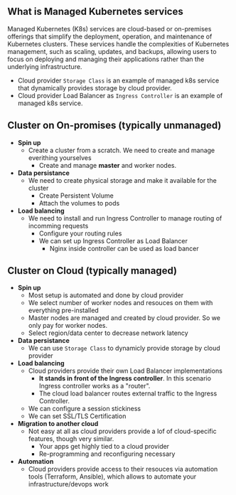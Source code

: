 ## What is Managed Kubernetes services

Managed Kubernetes (K8s) services are cloud-based or on-premises offerings that simplify the deployment, operation, and maintenance of Kubernetes clusters. These services handle the complexities of Kubernetes management, such as scaling, updates, and backups, allowing users to focus on deploying and managing their applications rather than the underlying infrastructure.

- Cloud provider `Storage Class` is an example of managed k8s service that dynamically provides storage by cloud provider.
- Cloud provider Load Balancer as `Ingress Controller` is an example of managed k8s service.

## Cluster on On-promises (typically unmanaged)
- **Spin up**
  - Create a cluster from a scratch. We need to create and manage everithing yourselves
    - Create and manage **master** and worker nodes.
- **Data persistance**
  - We need to create physical storage and make it available for the cluster
    - Create Persistent Volume
    - Attach the volumes to pods
- **Load balancing**
  - We need to install and run Ingress Controller to manage routing of incomming requests
    - Configure your routing rules
    - We can set up Ingress Controller as Load Balancer
      - Nginx inside controller can be used as load bancer

## Cluster on Cloud (typically managed)
- **Spin up**
  - Most setup is automated and done by cloud provider
  - We select number of worker nodes and resouces on them with everything pre-installed
  - Master nodes are managed and created by cloud provider. So we only pay for worker nodes.
  - Select region/data center to decrease network latency
- **Data persistance**
  - We can use `Storage Class` to dynamicly provide storage by cloud provider
- **Load balancing**
  - Cloud providers provide their own Load Balancer implementations
    - **It stands in front of the Ingress controller**. In this scenario Ingress controller works as a "router".
    - The cloud load balancer routes external traffic to the Ingress Controller.
  - We can configure a session stickiness
  - We can set SSL/TLS Certification
- **Migration to another cloud**
  - Not easy at all as cloud providers provide a lof of cloud-specific features, though very similar.
    - Your apps get highly tied to a cloud provider
    - Re-programming and reconfiguring necessary
- **Automation**
  - Cloud providers provide access to their resouces via automation tools (Terraform, Ansible), which allows to automate your infrastructure/devops work
